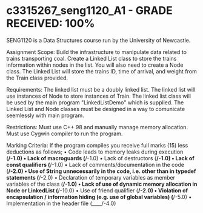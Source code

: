 
# c3315267_seng1120_A1 - GRADE RECEIVED: 100%

SENG1120 is a Data Structures course run by the University of Newcastle. 

Assignment Scope:   Build the infrastructure to manipulate data related to trains transporting coal. 
                    Create a Linked List class to store the trains information within nodes in the list.
                    You will also need to create a Node class. The Linked List will store the trains ID, 
                    time of arrival, and weight from the Train class provided. 

Requirements:       The linked list must be a doubly linked list.
                    The linked list will use instances of Node to store instances of Train. 
                    The linked list class will be used by the main program "LinkedListDemo" which is supplied.
                    The Linked List and Node classes must be designed in a way to comunicate seemlessly with main program.

Restrictions:       Must use C++ 98 and manually manage memory allocation. 
                    Must use Cygwin compiler to run the program. 
                    
Marking Criteria:   If the program compiles you receive full marks (15) less deductions as follows;
                      • Code leads to memory leaks during execution (____/-1.0)
                      • Lack of macroguards (____/-1.0)
                      • Lack of destructors (____/-1.0)
                      • Lack of const qualifiers (____/-1.0)
                      • Lack of comments/documentation in the code (____/-2.0)
                      • Use of String unnecessarily in the code, i.e. other than in typedef statements (____/-2.0)
                      • Declaration of temporary variables as member variables of the class (____/-1.0)
                      • Lack of use of dynamic memory allocation in Node or LinkedList (____/-10.0)
                      • Use of friend qualifier (____/-2.0)
                      • Violation of encapsulation / information hiding (e.g. use of global variables) (____/-5.0)
                      • Implementation in the header file (____/-4.0)                    
